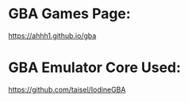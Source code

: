 # GBA Games Page:

https://ahhh1.github.io/gba

# GBA Emulator Core Used:

https://github.com/taisel/IodineGBA
